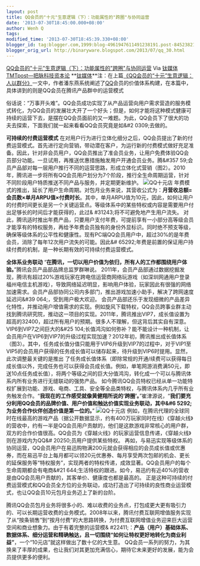 ```yaml
---
layout: post
title: QQ会员的"十元"生意逻辑（下）：功能属性的"跨圈"与协同运营
date: '2013-07-30T18:45:00.000+08:00'
author: Wenh Q
tags:
modified_time: '2013-07-30T18:45:39.330+08:00'
blogger_id: tag:blogger.com,1999:blog-4961947611491238191.post-8452382199484296040
blogger_orig_url: http://binaryware.blogspot.com/2013/07/qq_30.html
---
```

[QQ会员的"十元"生意逻辑（下）：功能属性的"跨圈"与协同运营](http://www.tmtpost.com/52587.html)
Via [钛媒体TMTpost—把脉科技资本论](http://www.tmtpost.com/)
**[钛媒体](http://www.tmtpost.com/ "钛媒体")**注：在上篇[《QQ会员的“十元”生意逻辑：人以群分》](http://www.tmtpost.com/52116.html)一文中，作者潘东燕系统阐述了[QQ](http://www.tmtpost.com/tag/qq "查看 QQ 中的全部文章")会员的价值体系构建，在本篇中，具体讲到的则是QQ会员在腾讯产品群中的运营模式

俗话说：“万事开头难”。QQ会员成功实现了从产品运营向用户需求营造的服务模式转化，为QQ会员的发展壮大开了一个好头；但是，如何才能将这种模式健康可持续的运营下去，是摆在QQ会员面前的又一难题。为此，QQ会员下了很大的功夫去探索，下面我们就一起来看看QQ会员究竟是如&#2
0309;去做的。

**可持续的付费运营模式**
在对用户行为进行立体化细分之后，QQ会员提出了新的付费运营模式。首先进行定向营销，带动潜在客户，为运行新的付费模式做好充足准备。因此，针对非会员用户，QQ会员推出了准会员业务，让用户免费体验QQ会员部分功能。一旦试用，再推送优惠措施触发用户开通会员业务。腾&#357
59;会员产品部对每一层用户推行不同的运营思路，形成立体化式营销（图2）。2010年，腾讯进一步将所有QQ会员用户划分为7个阶段，推行全生命周期运营，针对不同阶段用户特质推送不同产品与服务，并定期更新维护。
![QQ十元店](http://www.tmtpost.com/wp-content/uploads/2013/07/137516645290-560x408.jpg "QQ十元店")
年费模式的推出，延长了用户生命周期。对包月业务来说，其营收公式为：**月营收总额=会员数×单月ARPU值×付费时长**。其中，单月ARPU值为10元，因此，如何让用户的付费时间更长是另一个关键运营点。等级体系中的某些特权或内容是需要用户付出足够长的时间后才能获得的，此过&
#31243;将不可避免地产生用户流失。
对此，腾讯适时推出年费产品，只要用户支付年费，可提前享有一小部分高等级会员才能享有的特权服务，再给予年费会员独有的身份外显标识。同时绝不预支等级，确保等级体系的公平性和健康性。现有PC端QQ会员用户中，超过30%的是年费会员，消除了每年12次用户流失的可能。因此&#
65292;年费是前置的保证用户持续付费的机制，是一种长期有效的可持续付费运营模式。

**全体系业务联动**
“**在腾讯，一切以用户价值为依归，所有人的工作都围绕用户体验。**”腾讯会员产品部品牌总监罗群琳说。
2011年，会员产品部通过数据挖掘发现，腾讯有超过20%游戏玩家在跨电信运营商网络玩游戏（如深圳网通用户登录福州电信主机游戏），导致网络延迟明显，影响用户体验，玩家因此有很强的网络加速需求。会员产品部协同公司内多部门，推出游戏加速小助手，解决了跨网速度延迟问&#39
064;，受到用户极大欢迎。
会员产品部还乐于发现细微的产品差异化特性，并推动用户增值需求的实现。例如旋风下载特权，QQ会员跨事业群主动找到腾讯研究院，推动这一项目的实现。2011年，腾讯推出VIP7，成长值设置为超高的32400，超过所有用户的预期。很多人不理解，但这背后其实自有深意。VIP6到VIP7之间巨大的&#25
104;长值鸿沟如何弥补？能不能设计一种机制，让会员用户在VIP6到VIP7的升级过程实现加速？2012年初，腾讯推出成长值体系（图3）。其中，任务成长值分值只能用于VIP6升级到VIP7的过程中，对于VIP1至VIP5的会员用户获得的任务成长值可以储存起来，待升级到VIP6时提用。显然，此次调整最关键的是推出
了任务成长值体系（即除常规的开通/续费可以获得每日成长值以外，完成任务也可以获得会员成长值。例如，单笔网游消费满50元，即送10点任务成长值），将两个等级之间的巨大分值鸿沟，转化成一个可以与腾讯体系内所有业务进行无缝联动的强势产品。
如今腾讯QQ会员特权已经从单一功能特权扩展到功能、游戏、电商、工具、安全等全品类特权，与腾讯体系内几乎所有业务触发合作。“**我现在的工作感受就像黄健翔所说的‘跨圈’。**”崔津源说，“**我们要充分利用QQ会员的品牌价值、用户价值和触达价值实现业务联动，其中&#6
5292;为业务合作伙伴创造价值是第一位的。**”
![QQ十元店](http://www.tmtpost.com/wp-content/uploads/2013/07/137516652283-560x255.jpg "QQ十元店")
例如，在腾讯代理的全球同时在线最高的游戏产品（据公开数据显示，约有400万玩家同时在线）《穿越火线》的营收中，约有一半是QQ会员用户贡献的，他们是这款游戏非常核心的用户群，双方的合作价值很高。QQ会员为《穿越火线》的玩家运营信息传递，《穿越火线》则在游戏内为QQ&#
20250;员用户提供某些特权。
再如，与易迅实现等级体系的协同运营，QQ会员用户在易迅购物满200元就会获得相应的会员成长值或优惠券，而在易迅平台上每月都可以领20元优惠券、每月享受两次包邮的机会、更长的延保服务等“特权服务”，实现两者的特权传递，成效显著。QQ会员用户的每个生命周期都会有电商&#21
644;生活特权的跟进。如今，易迅约有近40%的营收是由QQ会员用户贡献的，其客单价、健康度也都是最高的。
正是这种可持续的付费运营模式和QQ会员全方位的业务联动，成功打造出了可持续的良性商业运营模式，也让QQ会员10元包月业务迈上了新的台阶。

腾讯QQ会员包月业务将很多小的、难以收费的业务点，打包成更大更有吸引力的、可以长期运营收费的业务模式。2008年以来，腾讯付费互联网增值服务实现了从“按条销售”到“按月付费”的大思路转换，为付费互联网增值业务迎来巨大运营空间和商业想象力。由于有着完整的运营模&
#22411;：**产品（用户）基础体系、数据体系、细分运营和精确触达，且一切围绕“如何让特权更好地转化为商业利益”**，一个“10元店”就这样做出了数十亿的大生意。
QQ会员一系列的努力，为其换来了丰厚的成果，也让我们对其更加充满信心，期待它未来更好的发展，能为会员提供更多的便利。
